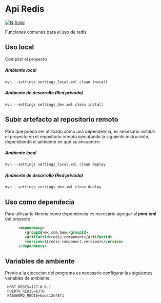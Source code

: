 # Api Redis
[![N|Solid](https://redis.io/images/redis-white.png)](https://redis.io)

Funciones comunes para el uso de redis

## Uso local

Compilar el proyecto 

##### Ambiente local
```
mvn --settings settings_local.xml clean install
```
##### Ambiente de desarrollo (Red privada)

```
mvn --settings settings_dev.xml clean install
```
## Subir artefacto al repositorio remoto

Para que pueda ser utilizado como una dependencia, es necesario instalar el proyecto en el repositorio remoto ejecutando la siguiente instrucción, dependiendo el ambiente en que se encuentre:

##### Ambiente local
```
mvn --settings settings_local.xml clean deploy
```
##### Ambiente de desarrollo (Red privada)

```
mvn --settings settings_dev.xml clean deploy
```

## Uso como dependecia 

Para utilizar la libreria como dependencia es necesario agregar al **pom.xml** del proyecto :

```xml
      <dependency>
         <groupId>mx.com.beo</groupId>
         <artifactId>redis-component</artifactId>
         <version>${redis-component.version}</version>
      </dependency>
```

## Variables de ambiente

Previo a la ejecucion del programa es necesario configurar las siguientes variables de ambiente:

```
 HOST_REDIS=127.0.0.1
 PUERTO_REDIS=6379
 PASSWORD_REDIS=kods12d48f1
```